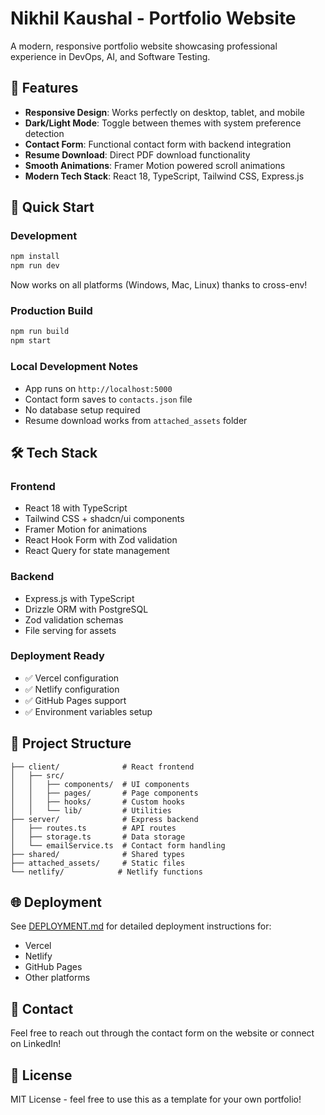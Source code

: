 # Nikhil Kaushal - Portfolio Website

A modern, responsive portfolio website showcasing professional experience in DevOps, AI, and Software Testing.

## 🌟 Features

- **Responsive Design**: Works perfectly on desktop, tablet, and mobile
- **Dark/Light Mode**: Toggle between themes with system preference detection
- **Contact Form**: Functional contact form with backend integration
- **Resume Download**: Direct PDF download functionality
- **Smooth Animations**: Framer Motion powered scroll animations
- **Modern Tech Stack**: React 18, TypeScript, Tailwind CSS, Express.js

## 🚀 Quick Start

### Development
```bash
npm install
npm run dev
```

Now works on all platforms (Windows, Mac, Linux) thanks to cross-env!

### Production Build
```bash
npm run build
npm start
```

### Local Development Notes
- App runs on `http://localhost:5000`
- Contact form saves to `contacts.json` file
- No database setup required
- Resume download works from `attached_assets` folder

## 🛠 Tech Stack

### Frontend
- React 18 with TypeScript
- Tailwind CSS + shadcn/ui components
- Framer Motion for animations
- React Hook Form with Zod validation
- React Query for state management

### Backend
- Express.js with TypeScript
- Drizzle ORM with PostgreSQL
- Zod validation schemas
- File serving for assets

### Deployment Ready
- ✅ Vercel configuration
- ✅ Netlify configuration
- ✅ GitHub Pages support
- ✅ Environment variables setup

## 📁 Project Structure

```
├── client/              # React frontend
│   ├── src/
│   │   ├── components/  # UI components
│   │   ├── pages/       # Page components
│   │   ├── hooks/       # Custom hooks
│   │   └── lib/         # Utilities
├── server/              # Express backend
│   ├── routes.ts        # API routes
│   ├── storage.ts       # Data storage
│   └── emailService.ts  # Contact form handling
├── shared/              # Shared types
├── attached_assets/     # Static files
└── netlify/            # Netlify functions
```

## 🌐 Deployment

See [DEPLOYMENT.md](DEPLOYMENT.md) for detailed deployment instructions for:
- Vercel
- Netlify
- GitHub Pages
- Other platforms

## 📧 Contact

Feel free to reach out through the contact form on the website or connect on LinkedIn!

## 📄 License

MIT License - feel free to use this as a template for your own portfolio!